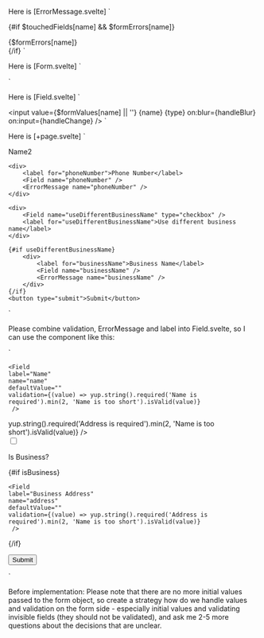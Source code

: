 Here is [ErrorMessage.svelte]
`<script lang="ts">
	import { getContext } from 'svelte';
	import { CONTEXT_KEY_FORM, type IFormContext } from './formContext';

	const { formValues, touchedFields, formErrors } = getContext<IFormContext>(CONTEXT_KEY_FORM);
	export let name: string;
</script>

{#if $touchedFields[name] && $formErrors[name]}
	<div class="text-error-400 text-sm">{$formErrors[name]}</div>
{/if}
`

Here is [Form.svelte]
`<script lang="ts">
	import { getContext, setContext } from 'svelte';
	import { writable } from 'svelte/store';
	import type * as yup from 'yup';
	import { CONTEXT_KEY_FORM, type IFormContext } from './formContext';

	import { createEventDispatcher } from 'svelte';

	const dispatch = createEventDispatcher();

	export let initialValues: any = {};
	export let validationSchema: yup.ObjectSchema<any>;
	export let onSubmit: (values: any) => void;
	export let onChange:
		| ((values: typeof initialValues) => { values: typeof initialValues })
		| undefined = undefined;

	const formValues = writable(initialValues);
	const touchedFields = writable({});
	const formErrors = writable({});

	function validateField(name: string, value: any) {
		try {
			validationSchema.validateSyncAt(name, { [name]: value }, { abortEarly: false });
			return '';
		} catch (err: any) {
			console.error('Validation error:', err);
			return err.errors[0];
		}
	}

	function handleBlur(event: any) {
		console.log('Blurred:', event.target.name);
		const { name, value } = event.target;
		touchedFields.update((fields) => ({ ...fields, [name]: true }));
		formErrors.update((errors) => ({
			...errors,
			[name]: validateField(name, value)
		}));
	}

	async function handleChange(event: any) {
		console.log('Changed:', event.target.name);
		const { name, value } = event.target;
		formValues.update((values) => ({ ...values, [name]: value }));
		const updatedValues = onChange ? await onChange($formValues) : $formValues;
		if (updatedValues) {
			formValues.set(updatedValues);
		}
	}

	setContext<IFormContext>(CONTEXT_KEY_FORM, {
		formValues,
		touchedFields,
		formErrors,
		handleBlur,
		handleChange
	});

	$: {
		console.log('Form values:', $formValues);
		console.log('Touched fields:', $touchedFields);
		console.log('Form errors:', $formErrors);
	}
</script>

<div on:submit|preventDefault={onSubmit}>
	<slot />
</div>
`

Here is [Field.svelte]
`<script lang="ts">
	import { getContext, onMount, onDestroy } from 'svelte';
	import { CONTEXT_KEY_FORM, type IFormContext } from './formContext'; // Correcting the typo

	const { formValues, touchedFields, formErrors, handleBlur, handleChange } =
		getContext<IFormContext>(CONTEXT_KEY_FORM);

	export let name: string;
	export let type = 'text';
</script>

<input value={$formValues[name] || ''} {name} {type} on:blur={handleBlur} on:input={handleChange} />
`

Here is [+page.svelte]
`<script lang="ts">
	import ErrorMessage from '$lib/components/form/ErrorMessage.svelte';
	import Field from '$lib/components/form/Field.svelte';
	import Form from '$lib/components/form/Form.svelte';
	import * as yup from 'yup';

	let useDifferentBusinessName = false;
	const initialValues = {
		name: '',
		phoneNumber: '',
		businessName: ''
	};

	const validationSchemaBasic = yup.object().shape({
		name: yup.string().required('Name is required'),
		phoneNumber: yup.string().required('Phone number is required')
	});

	let validationSchema: yup.ObjectSchema<any>;

	$: {
		validationSchema = yup.object().shape({
			...validationSchemaBasic.fields,
			...(false ? { businessName: yup.string().required('Business name is required') } : {})
		});
	}

	async function handleSubmit(values: typeof initialValues) {
		// Your custom submit logic here
		console.log('handleSubmit called with values:', values);
	}

	function handleChange(values: any) {
		//formValues = JSON.parse(JSON.stringify(values));
		if (values.useDifferentBusinessName) {
			useDifferentBusinessName = values.useDifferentBusinessName;
		}
		return values;
	}
</script>

<Form {initialValues} {validationSchema} onSubmit={handleSubmit} onChange={handleChange}>
	<div>
		<label for="name">Name2</label>
		<Field name="name" />
		<ErrorMessage name="name" />
	</div>

	<div>
		<label for="phoneNumber">Phone Number</label>
		<Field name="phoneNumber" />
		<ErrorMessage name="phoneNumber" />
	</div>

	<div>
		<Field name="useDifferentBusinessName" type="checkbox" />
		<label for="useDifferentBusinessName">Use different business name</label>
	</div>

	{#if useDifferentBusinessName}
		<div>
			<label for="businessName">Business Name</label>
			<Field name="businessName" />
			<ErrorMessage name="businessName" />
		</div>
	{/if}
	<button type="submit">Submit</button>
</Form>
`

Please combine validation, ErrorMessage and label into Field.svelte, so I can use the component like this:


`
<script>

	let isBusiness = false;
</script>

<Form onSubmit={handleSubmit} {onChange}>
<div>
	
	<Field 
	label="Name"
	name="name"
	defaultValue=""
	validation={(value) => yup.string().required('Name is required').min(2, 'Name is too short').isValid(value)}
	 />


</div>

<div>
	<Field 
	label="Address"
	name="address"
	defaultValue=""
	validation={(value) => yup.string().required('Address is required').min(2, 'Name is too short').isValid(value)}
	 />
</div>

<input type="checkbox" bind:checked={isBusiness}/>
<p> Is Business?</p>

{#if isBusiness}
<div>

	<Field 
	label="Business Address"
	name="address"
	defaultValue=""
	validation={(value) => yup.string().required('Address is required').min(2, 'Name is too short').isValid(value)}
	 />
</div>
{/if}

<button type="submit">Submit</button>
</Form>
`

Before implementation:
Please note that there are no more initial values passed to the form object, so create a strategy how do we handle values and validation on the form side - especially initial values and validating invisible fields (they should not be validated), and ask me 2-5 more questions about the decisions that are unclear.